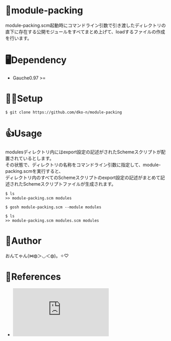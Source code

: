 # 🧰module-packing
module-packing.scm起動時にコマンドライン引数で引き渡したディレクトリの直下に存在する公開モジュールをすべてまとめ上げて、loadするファイルの作成を行います。

# 🖥Dependency
* Gauche0.97 >=

# 👩‍💻Setup
```
$ git clone https://github.com/dko-n/module-packing
```

# 👍Usage
modulesディレクトリ内にはexport設定の記述がされたSchemeスクリプトが配置されているとします。  
その状態で、ディレクトリの名称をコマンドライン引数に指定して、module-packing.scmを実行すると、  
ディレクトリ内のすべてのSchemeスクリプトのexport設定の記述がまとめて記述されたSchemeスクリプトファイルが生成されます。
```
$ ls
>> module-packing.scm modules

$ gosh module-packing.scm --module modules

$ ls
>> module-packing.scm modules.scm modules
```
# 📝Author
おんてゃん(⋈◍＞◡＜◍)。✧♡

# 📖References
* ![Gauche ユーザリファレンス](http://practical-scheme.net/gauche/man/gauche-refj/index.html)
